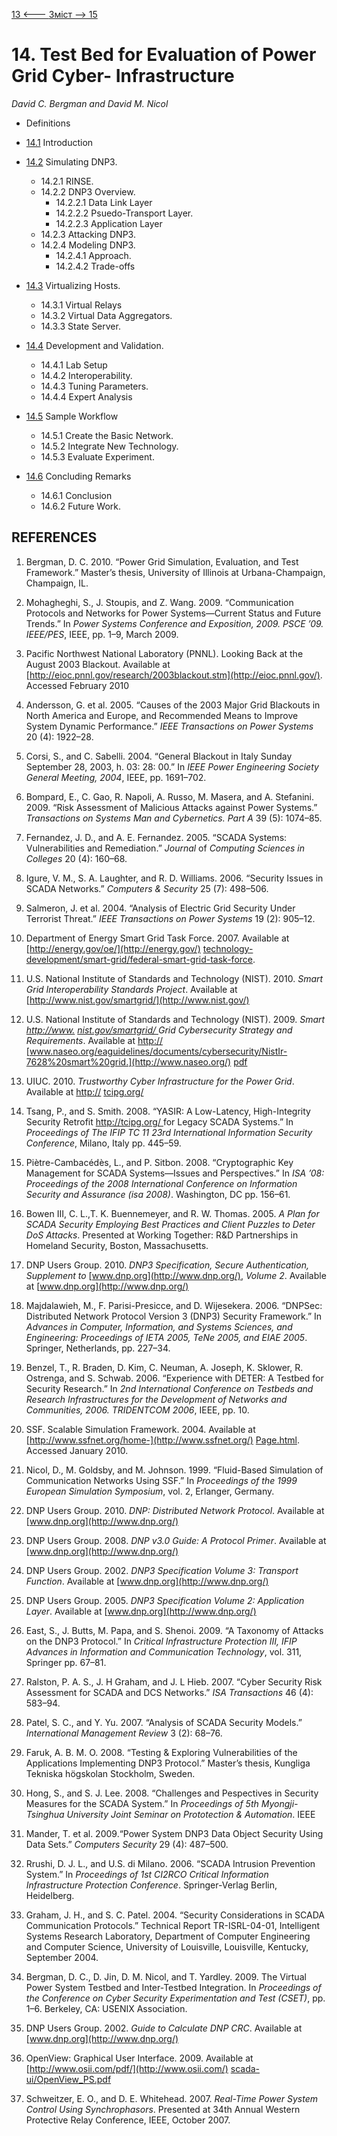 [13 <--- ](13.md) [   Зміст   ](README.md) [--> 15](15.md)

# 14. Test Bed for Evaluation of Power Grid Cyber- Infrastructure

*David C. Bergman and David M. Nicol*

- Definitions 

- [14.1](14_1.md)    Introduction 
- [14.2](14_2.md)    Simulating DNP3. 
  - 14.2.1    RINSE. 
  - 14.2.2    DNP3 Overview. 
    - 14.2.2.1    Data Link Layer 
    - 14.2.2.2    Psuedo-Transport Layer. 
    - 14.2.2.3    Application Layer 
  - 14.2.3    Attacking DNP3. 
  - 14.2.4    Modeling DNP3. 
    - 14.2.4.1    Approach. 
    - 14.2.4.2    Trade-offs 
- [14.3](14_3.md)    Virtualizing Hosts. 
  - 14.3.1    Virtual Relays 
  - 14.3.2    Virtual Data Aggregators. 
  - 14.3.3    State Server. 
- [14.4](14_4.md)    Development and Validation. 
  - 14.4.1    Lab Setup 
  - 14.4.2    Interoperability. 
  - 14.4.3    Tuning Parameters. 
  - 14.4.4    Expert Analysis 
- [14.5](14_5.md)    Sample Workflow 
  - 14.5.1    Create the Basic Network. 
  - 14.5.2    Integrate New Technology. 
  - 14.5.3    Evaluate Experiment. 
- [14.6](14_6.md)    Concluding Remarks 
  - 14.6.1    Conclusion 
  - 14.6.2    Future Work. 

## REFERENCES

1.  Bergman, D. C. 2010. “Power Grid Simulation, Evaluation, and Test Framework.” Master’s thesis, University of Illinois at Urbana-Champaign, Champaign, IL.

2.  Mohagheghi, S., J. Stoupis, and Z. Wang. 2009. “Communication Protocols and Networks for Power Systems—Current Status and Future Trends.” In *Power Systems Conference and Exposition, 2009. PSCE ’09. IEEE/PES*, IEEE, pp. 1–9, March 2009.

3.  Pacific Northwest National Laboratory (PNNL). Looking Back at the August 2003 Blackout. Available at [http://eioc.pnnl.gov/research/2003blackout.stm](http://eioc.pnnl.gov/). Accessed February 2010

4.  Andersson, G. et al. 2005. “Causes of the 2003 Major Grid Blackouts in North America and Europe, and Recommended Means to Improve System Dynamic Performance.” *IEEE Transactions on Power Systems* 20 (4): 1922–28.

5.  Corsi, S., and C. Sabelli. 2004. “General Blackout in Italy Sunday September 28, 2003, h. 03: 28: 00.” In *IEEE Power Engineering Society General Meeting, 2004*, IEEE, pp. 1691–702.

6.  Bompard, E., C. Gao, R. Napoli, A. Russo, M. Masera, and A. Stefanini. 2009. “Risk Assessment of Malicious Attacks against Power Systems.” *Transactions on Systems Man and Cybernetics. Part A* 39 (5): 1074–85.

7.  Fernandez, J. D., and A. E. Fernandez. 2005. “SCADA Systems: Vulnerabilities and Remediation.” *Journal* of *Computing Sciences in Colleges* 20 (4): 160–68.

8.  Igure, V. M., S. A. Laughter, and R. D. Williams. 2006. “Security Issues in SCADA Networks.” *Computers & Security* 25 (7): 498–506.

9.  Salmeron, J. et al. 2004. “Analysis of Electric Grid Security Under Terrorist Threat.” *IEEE Transactions on Power Systems* 19 (2): 905–12.

10.  Department of Energy Smart Grid Task Force. 2007. Available at [http://energy.gov/oe/](http://energy.gov/) [technology-development/smart-grid/federal-smart-grid-task-force](http://energy.gov/).

11.  U.S. National Institute of Standards and Technology (NIST). 2010. *Smart Grid Interoperability Standards Project*. Available at [http://www.nist.gov/smartgrid/](http://www.nist.gov/)

12.  U.S. National Institute of Standards and Technology (NIST). 2009. *Smart* [*http://www.*](http://www.nist.gov/) [*nist.gov/smartgrid/* ](http://www.nist.gov/)*Grid Cybersecurity Strategy and Requirements*. Available at [http://](http://www.naseo.org/) [www.naseo.org/eaguidelines/documents/cybersecurity/NistIr-7628%20smart%20grid.](http://www.naseo.org/) [pdf](http://www.naseo.org/)

13.  UIUC. 2010. *Trustworthy Cyber Infrastructure for the Power Grid*. Available at [http://](http://tcipg.org/) [tcipg.org/](http://tcipg.org/)

14.  Tsang, P., and S. Smith. 2008. “YASIR: A Low-Latency, High-Integrity Security Retrofit [http://tcipg.org/ ](http://tcipg.org/)for Legacy SCADA Systems.” In *Proceedings of The IFIP TC 11 23rd International Information Security Conference*, Milano, Italy pp. 445–59.

15.  Piètre-Cambacédès, L., and P. Sitbon. 2008. “Cryptographic Key Management for SCADA Systems—Issues and Perspectives.” In *ISA ’08: Proceedings of the 2008 International Conference on Information Security and Assurance (isa 2008)*. Washington, DC pp. 156–61.

16.  Bowen III, C. L.,T. K. Buennemeyer, and R. W. Thomas. 2005. *A Plan for SCADA Security Employing Best Practices and Client Puzzles to Deter DoS Attacks*. Presented at Working Together: R&D Partnerships in Homeland Security, Boston, Massachusetts.

17.  DNP Users Group. 2010. *DNP3 Specification, Secure Authentication, Supplement to* [www.dnp.org](http://www.dnp.org/), *Volume 2*. Available at [www.dnp.org](http://www.dnp.org/)

18.  Majdalawieh, M., F. Parisi-Presicce, and D. Wijesekera. 2006. “DNPSec: Distributed Network Protocol Version 3 (DNP3) Security Framework.” In *Advances in Computer, Information, and Systems Sciences, and Engineering: Proceedings of IETA 2005, TeNe 2005, and EIAE 2005*. Springer, Netherlands, pp. 227–34.

19.  Benzel, T., R. Braden, D. Kim, C. Neuman, A. Joseph, K. Sklower, R. Ostrenga, and S. Schwab. 2006. “Experience with DETER: A Testbed for Security Research.” In *2nd International Conference on Testbeds and Research Infrastructures for the Development of Networks and Communities, 2006. TRIDENTCOM 2006*, IEEE, pp. 10.

20.  SSF. Scalable Simulation Framework. 2004. Available at [http://www.ssfnet.org/home-](http://www.ssfnet.org/) [Page.html](http://www.ssfnet.org/). Accessed January 2010.

21.  Nicol, D., M. Goldsby, and M. Johnson. 1999. “Fluid-Based Simulation of Communication Networks Using SSF.” In *Proceedings of the 1999 European Simulation Symposium*, vol. 2, Erlanger, Germany.

22.  DNP Users Group. 2010. *DNP:* *Distributed* *Network* *Protocol*. Available at [www.dnp.org](http://www.dnp.org/)

23.  DNP Users Group. 2008. *DNP* *v3.0* *Guide:* *A* *Protocol* *Primer*. Available at [www.dnp.org](http://www.dnp.org/)

24.  DNP Users Group. 2002. *DNP3 Specification Volume 3: Transport Function*. Available at [www.dnp.org](http://www.dnp.org/)

25.  DNP Users Group. 2005. *DNP3 Specification Volume 2: Application Layer*. Available at [www.dnp.org](http://www.dnp.org/)

26.  East, S., J. Butts, M. Papa, and S. Shenoi. 2009. “A Taxonomy of Attacks on the DNP3 Protocol.” In *Critical Infrastructure Protection III, IFIP Advances in Information and Communication Technology*, vol. 311, Springer pp. 67–81.

27.  Ralston, P. A. S., J. H Graham, and J. L Hieb. 2007. “Cyber Security Risk Assessment for SCADA and DCS Networks.” *ISA Transactions* 46 (4): 583–94.

28.  Patel, S. C., and Y. Yu. 2007. “Analysis of SCADA Security Models.” *International Management Review* 3 (2): 68–76.

29.  Faruk, A. B. M. O. 2008. “Testing & Exploring Vulnerabilities of the Applications Implementing DNP3 Protocol.” Master’s thesis, Kungliga Tekniska högskolan Stockholm, Sweden.

30.  Hong, S., and S. J. Lee. 2008. “Challenges and Pespectives in Security Measures for the SCADA System.” In *Proceedings of 5th Myongji-Tsinghua University Joint Seminar on Prototection & Automation*. IEEE

31.  Mander, T. et al. 2009.“Power System DNP3 Data Object Security Using Data Sets.” *Computers Security* 29 (4): 487–500.

32.  Rrushi, D. J. L., and U.S. di Milano. 2006. “SCADA Intrusion Prevention System.” In *Proceedings of 1st CI2RCO Critical Information Infrastructure Protection Conference*. Springer-Verlag Berlin, Heidelberg.

33.  Graham, J. H., and S. C. Patel. 2004. “Security Considerations in SCADA Communication Protocols.” Technical Report TR-ISRL-04-01, Intelligent Systems Research Laboratory, Department of Computer Engineering and Computer Science, University of Louisville, Louisville, Kentucky, September 2004.

34.  Bergman, D. C., D. Jin, D. M. Nicol, and T. Yardley. 2009. The Virtual Power System Testbed and Inter-Testbed Integration. In *Proceedings of the Conference on Cyber Security Experimentation and Test (CSET)*, pp. 1–6. Berkeley, CA: USENIX Association.

35.  DNP Users Group. 2002. *Guide to Calculate DNP CRC*. Available at [www.dnp.org](http://www.dnp.org/)

36.  OpenView: Graphical User Interface. 2009. Available at [http://www.osii.com/pdf/](http://www.osii.com/) [scada-ui/OpenView_PS.pdf](http://www.osii.com/)

37.  Schweitzer, E. O., and D. E. Whitehead. 2007. *Real-Time Power System Control Using Synchrophasors*. Presented at 34th Annual Western Protective Relay Conference, IEEE, October 2007.

